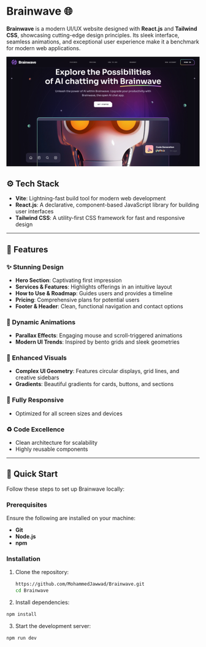# Brainwave 🌐  

**Brainwave** is a modern UI/UX website designed with **React.js** and **Tailwind CSS**, showcasing cutting-edge design principles. Its sleek interface, seamless animations, and exceptional user experience make it a benchmark for modern web applications.  

![Brainwave](public/Page.png) 

## ⚙️ Tech Stack  
- **Vite**: Lightning-fast build tool for modern web development  
- **React.js**: A declarative, component-based JavaScript library for building user interfaces  
- **Tailwind CSS**: A utility-first CSS framework for fast and responsive design  

---

## 🔋 Features  

### ✨ Stunning Design  
- **Hero Section**: Captivating first impression  
- **Services & Features**: Highlights offerings in an intuitive layout  
- **How to Use & Roadmap**: Guides users and provides a timeline  
- **Pricing**: Comprehensive plans for potential users  
- **Footer & Header**: Clean, functional navigation and contact options  

### 🚀 Dynamic Animations  
- **Parallax Effects**: Engaging mouse and scroll-triggered animations  
- **Modern UI Trends**: Inspired by bento grids and sleek geometries  

### 🎨 Enhanced Visuals  
- **Complex UI Geometry**: Features circular displays, grid lines, and creative sidebars  
- **Gradients**: Beautiful gradients for cards, buttons, and sections  

### 🌟 Fully Responsive  
- Optimized for all screen sizes and devices  

### ♻️ Code Excellence  
- Clean architecture for scalability  
- Highly reusable components  

---

## 🤸 Quick Start  

Follow these steps to set up Brainwave locally:  

### Prerequisites  
Ensure the following are installed on your machine:  
- **Git**  
- **Node.js**  
- **npm**  

### Installation  
1. Clone the repository:  
   ```bash  
   https://github.com/MohammedJawwad/Brainwave.git  
   cd Brainwave
   ```  
2. Install dependencies:
```bash
npm install
```
3. Start the development server:
```bash
npm run dev
```

